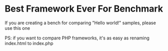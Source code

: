 Best Framework Ever For Benchmark
=================================

If you are creating a bench for comparing "Hello world!" samples, please use this one

PS: if you want to compare PHP frameworks, it's as easy as renaming index.html to index.php

